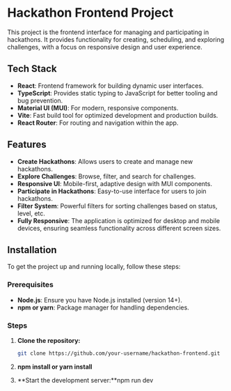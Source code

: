 # Hackathon Frontend Project

This project is the frontend interface for managing and participating in hackathons. It provides functionality for creating, scheduling, and exploring challenges, with a focus on responsive design and user experience.

## Tech Stack

- **React**: Frontend framework for building dynamic user interfaces.
- **TypeScript**: Provides static typing to JavaScript for better tooling and bug prevention.
- **Material UI (MUI)**: For modern, responsive components.
- **Vite**: Fast build tool for optimized development and production builds.
- **React Router**: For routing and navigation within the app.

## Features

- **Create Hackathons**: Allows users to create and manage new hackathons.
- **Explore Challenges**: Browse, filter, and search for challenges.
- **Responsive UI**: Mobile-first, adaptive design with MUI components.
- **Participate in Hackathons**: Easy-to-use interface for users to join hackathons.
- **Filter System**: Powerful filters for sorting challenges based on status, level, etc.
- **Fully Responsive**: The application is optimized for desktop and mobile devices, ensuring seamless functionality across different screen sizes.

## Installation

To get the project up and running locally, follow these steps:

### Prerequisites

- **Node.js**: Ensure you have Node.js installed (version 14+).
- **npm or yarn**: Package manager for handling dependencies.

### Steps

1. **Clone the repository:**

   ```bash
   git clone https://github.com/your-username/hackathon-frontend.git

2. **npm install or yarn install**

3. **Start the development server:**npm run dev